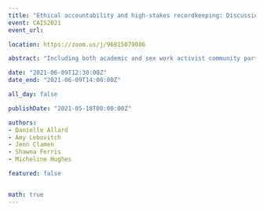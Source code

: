 ```yaml
---
title: "Ethical accountability and high-stakes recordkeeping: Discussions from the Sex Work Activist Histories Project"
event: CAIS2021
event_url:

location: https://zoom.us/j/96815079086

abstract: "Including both academic and sex work activist community partners, panel members will discuss established and developing practices and key findings from the Sex Work Activist Histories Projects’ first two years as we collected and  archived sex work activist histories. We draw from feminist and Indigenous frameworks of ethical, affective, and relational accountability (among groups, between academics and non-academics involved in the project, and between people and their records/histories) to productively consider how project relationships might be cultivated that are mutually accountable to the varied and complex analytical and affective positionalities of project members as they work together."

date: "2021-06-09T12:30:00Z"
date_end: "2021-06-09T14:00:00Z"

all_day: false

publishDate: "2021-05-18T00:00:00Z"

authors:
- Danielle Allard
- Amy Lebovitch
- Jenn Clamen
- Shawna Ferris
- Micheline Hughes

featured: false


math: true
---
```

